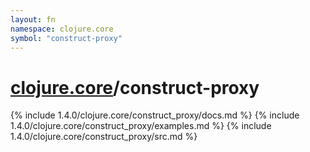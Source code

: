 ```yaml
---
layout: fn
namespace: clojure.core
symbol: "construct-proxy"
---
```


# [clojure.core](../)/construct-proxy

{% include 1.4.0/clojure.core/construct_proxy/docs.md %}
{% include 1.4.0/clojure.core/construct_proxy/examples.md %}
{% include 1.4.0/clojure.core/construct_proxy/src.md %}

